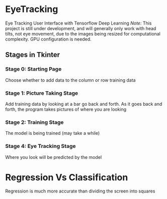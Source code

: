 # EyeTracking
Eye Tracking User Interface with Tensorflow Deep Learning
*Note:* This project is still under development, and will generally only work with head tilts, not eye movement, due to the images being resized for computational complexity. GPU configuration is needed.
## Stages in Tkinter
### Stage 0: Starting Page
Choose whether to add data to the column or row training data
### Stage 1: Picture Taking Stage
Add training data by looking at a bar go back and forth. As it goes back and forth, the program takes pictures of where you are looking
### Stage 2: Training Stage
The model is being trained (may take a while)
### Stage 4: Eye Tracking Stage
Where you look will be predicted by the model
# Regression Vs Classification
Regression is much more accurate than dividing the screen into squares

